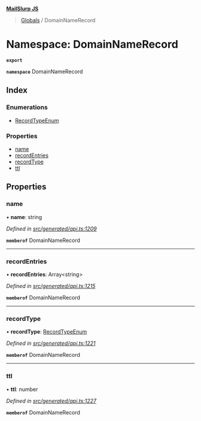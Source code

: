 **[MailSlurp JS](../README.md)**

> [Globals](../README.md) / DomainNameRecord

# Namespace: DomainNameRecord

**`export`** 

**`namespace`** DomainNameRecord

## Index

### Enumerations

* [RecordTypeEnum](../enums/domainnamerecord.recordtypeenum.md)

### Properties

* [name](domainnamerecord.md#name)
* [recordEntries](domainnamerecord.md#recordentries)
* [recordType](domainnamerecord.md#recordtype)
* [ttl](domainnamerecord.md#ttl)

## Properties

### name

•  **name**: string

*Defined in [src/generated/api.ts:1209](https://github.com/mailslurp/mailslurp-client/blob/c83a162/src/generated/api.ts#L1209)*

**`memberof`** DomainNameRecord

___

### recordEntries

•  **recordEntries**: Array\<string>

*Defined in [src/generated/api.ts:1215](https://github.com/mailslurp/mailslurp-client/blob/c83a162/src/generated/api.ts#L1215)*

**`memberof`** DomainNameRecord

___

### recordType

•  **recordType**: [RecordTypeEnum](../enums/domainnamerecord.recordtypeenum.md)

*Defined in [src/generated/api.ts:1221](https://github.com/mailslurp/mailslurp-client/blob/c83a162/src/generated/api.ts#L1221)*

**`memberof`** DomainNameRecord

___

### ttl

•  **ttl**: number

*Defined in [src/generated/api.ts:1227](https://github.com/mailslurp/mailslurp-client/blob/c83a162/src/generated/api.ts#L1227)*

**`memberof`** DomainNameRecord
